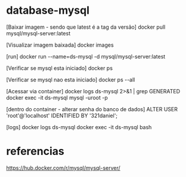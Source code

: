 # database-mysql

[Baixar imagem - sendo que latest é a tag da versão] 
docker pull mysql/mysql-server:latest

[Visualizar imagem baixada]
docker images

[run]
docker run --name=ds-mysql -d mysql/mysql-server:latest 

[Verificar se mysql esta iniciado]
docker ps

[Verificar se mysql nao esta iniciado]
docker ps --all

[Acessar via container]
docker logs ds-mysql 2>&1 | grep GENERATED
docker exec -it ds-mysql mysql -uroot -p

[dentro do container - alterar senha do banco de dados]
ALTER USER 'root'@'localhost' IDENTIFIED BY '321daniel';

[logs] 
docker logs ds-mysql
docker exec -it ds-mysql bash

# referencias

https://hub.docker.com/r/mysql/mysql-server/
